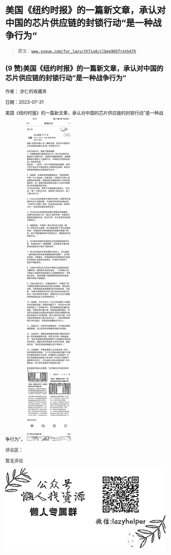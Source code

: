 # 美国《纽约时报》的一篇新文章，承认对中国的芯片供应链的封锁行动“是一种战争行为“

> 原文：[`www.yuque.com/for_lazy/thfiu8/clbep905frptk47h`](https://www.yuque.com/for_lazy/thfiu8/clbep905frptk47h)



## (9 赞)美国《纽约时报》的一篇新文章，承认对中国的芯片供应链的封锁行动“是一种战争行为“ 

作者： 亦仁的收藏夹 

日期：2023-07-31 

美国《纽约时报》的一篇新文章，承认对中国的芯片供应链的封锁行动"是一种战争行为"。![](img/b2ebbf5c4eaed9403f022e17630821a6.png)  

评论区： 

暂无评论 

![](img/894d30a529e7c37bcd3392323c99941c.png)  